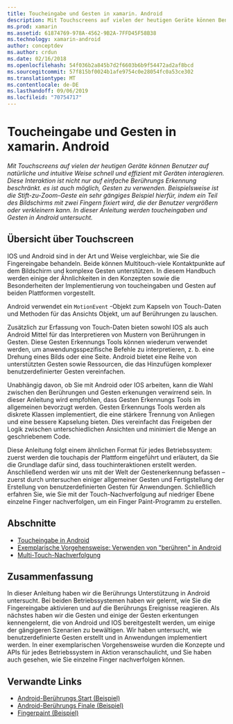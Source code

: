 ```yaml
---
title: Toucheingabe und Gesten in xamarin. Android
description: Mit Touchscreens auf vielen der heutigen Geräte können Benutzer auf natürliche und intuitive Weise schnell und effizient mit Geräten interagieren. Diese Interaktion ist nicht nur auf einfache Berührungs Erkennung beschränkt. es ist auch möglich, Gesten zu verwenden. Beispielsweise ist die Stift-zu-Zoom-Geste ein sehr gängiges Beispiel hierfür, indem ein Teil des Bildschirms mit zwei Fingern fixiert wird, die der Benutzer vergrößern oder verkleinern kann. In dieser Anleitung werden toucheingaben und Gesten in Android untersucht.
ms.prod: xamarin
ms.assetid: 61874769-978A-4562-9B2A-7FFD45F58B38
ms.technology: xamarin-android
author: conceptdev
ms.author: crdun
ms.date: 02/16/2018
ms.openlocfilehash: 54f036b2a845b7d2f6603b6b9f54472ad2af8bcd
ms.sourcegitcommit: 57f815bf0024b1afe9754c0e28054fc0a53ce302
ms.translationtype: MT
ms.contentlocale: de-DE
ms.lasthandoff: 09/06/2019
ms.locfileid: "70754717"
---
```

# <a name="touch-and-gestures-in-xamarinandroid"></a>Toucheingabe und Gesten in xamarin. Android

_Mit Touchscreens auf vielen der heutigen Geräte können Benutzer auf natürliche und intuitive Weise schnell und effizient mit Geräten interagieren. Diese Interaktion ist nicht nur auf einfache Berührungs Erkennung beschränkt. es ist auch möglich, Gesten zu verwenden. Beispielsweise ist die Stift-zu-Zoom-Geste ein sehr gängiges Beispiel hierfür, indem ein Teil des Bildschirms mit zwei Fingern fixiert wird, die der Benutzer vergrößern oder verkleinern kann. In dieser Anleitung werden toucheingaben und Gesten in Android untersucht._

## <a name="touch-overview"></a>Übersicht über Touchscreen

IOS und Android sind in der Art und Weise vergleichbar, wie Sie die Fingereingabe behandeln. Beide können Multitouch-viele Kontaktpunkte auf dem Bildschirm und komplexe Gesten unterstützen. In diesem Handbuch werden einige der Ähnlichkeiten in den Konzepten sowie die Besonderheiten der Implementierung von toucheingaben und Gesten auf beiden Plattformen vorgestellt.

Android verwendet ein `MotionEvent` -Objekt zum Kapseln von Touch-Daten und Methoden für das Ansichts Objekt, um auf Berührungen zu lauschen.

Zusätzlich zur Erfassung von Touch-Daten bieten sowohl IOS als auch Android Mittel für das Interpretieren von Mustern von Berührungen in Gesten. Diese Gesten Erkennungs Tools können wiederum verwendet werden, um anwendungsspezifische Befehle zu interpretieren, z. b. eine Drehung eines Bilds oder eine Seite. Android bietet eine Reihe von unterstützten Gesten sowie Ressourcen, die das Hinzufügen komplexer benutzerdefinierter Gesten vereinfachen.

Unabhängig davon, ob Sie mit Android oder IOS arbeiten, kann die Wahl zwischen den Berührungen und Gesten erkenungen verwirrend sein. In dieser Anleitung wird empfohlen, dass Gesten Erkennungs Tools im allgemeinen bevorzugt werden. Gesten Erkennungs Tools werden als diskrete Klassen implementiert, die eine stärkere Trennung von Anliegen und eine bessere Kapselung bieten. Dies vereinfacht das Freigeben der Logik zwischen unterschiedlichen Ansichten und minimiert die Menge an geschriebenem Code.

Diese Anleitung folgt einem ähnlichen Format für jedes Betriebssystem: zuerst werden die touchapis der Plattform eingeführt und erläutert, da Sie die Grundlage dafür sind, dass touchinteraktionen erstellt werden. Anschließend werden wir uns mit der Welt der Gestenerkennung befassen – zuerst durch untersuchen einiger allgemeiner Gesten und Fertigstellung der Erstellung von benutzerdefinierten Gesten für Anwendungen. Schließlich erfahren Sie, wie Sie mit der Touch-Nachverfolgung auf niedriger Ebene einzelne Finger nachverfolgen, um ein Finger Paint-Programm zu erstellen.

## <a name="sections"></a>Abschnitte

- [Toucheingabe in Android](~/android/app-fundamentals/touch/android-touch-walkthrough.md)
- [Exemplarische Vorgehensweise: Verwenden von "berühren" in Android](~/android/app-fundamentals/touch/android-touch-walkthrough.md)
- [Multi-Touch-Nachverfolgung](touch-tracking.md)

## <a name="summary"></a>Zusammenfassung

In dieser Anleitung haben wir die Berührungs Unterstützung in Android untersucht. Bei beiden Betriebssystemen haben wir gelernt, wie Sie die Fingereingabe aktivieren und auf die Berührungs Ereignisse reagieren. Als nächstes haben wir die Gesten und einige der Gesten erkentungen kennengelernt, die von Android und IOS bereitgestellt werden, um einige der gängigeren Szenarien zu bewältigen. Wir haben untersucht, wie benutzerdefinierte Gesten erstellt und in Anwendungen implementiert werden. In einer exemplarischen Vorgehensweise wurden die Konzepte und APIs für jedes Betriebssystem in Aktion veranschaulicht, und Sie haben auch gesehen, wie Sie einzelne Finger nachverfolgen können.

## <a name="related-links"></a>Verwandte Links

- [Android-Berührungs Start (Beispiel)](https://docs.microsoft.com/samples/xamarin/monodroid-samples/applicationfundamentals-touch-start)
- [Android-Berührungs Finale (Beispiel)](https://docs.microsoft.com/samples/xamarin/monodroid-samples/applicationfundamentals-touch-final)
- [Fingerpaint (Beispiel)](https://docs.microsoft.com/samples/xamarin/monodroid-samples/applicationfundamentals-fingerpaint)
